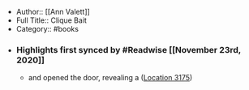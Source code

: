 - Author:: [[Ann Valett]]
- Full Title:: Clique Bait
- Category:: #books
- ### Highlights first synced by #Readwise [[November 23rd, 2020]]
    - and opened the door, revealing a ([Location 3175](https://readwise.io/to_kindle?action=open&asin=B07VT2Y5CR&location=3175))
